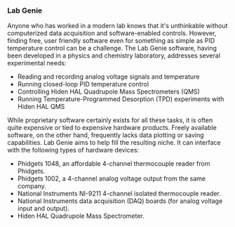 ### Lab Genie
Anyone who has worked in a modern lab knows that it's unthinkable without computerized data acquisition and software-enabled controls. However, finding free, user friendly software even for something as simple as PID temperature control can be a challenge. The Lab Genie software, having been developed in a physics and chemistry laboratory, addresses several experimental needs:

* Reading and recording analog voltage signals and temperature
* Running closed-loop PID temperature control
* Controlling Hiden HAL Quadrupole Mass Spectrometers (QMS)
* Running Temperature-Programmed Desorption (TPD) experiments with Hiden HAL QMS

While proprietary software certainly exists for all these tasks, it is often quite expensive or tied to expensive hardware products. Freely available software, on the other hand, frequently lacks data plotting or saving capabilities. Lab Genie aims to help fill the resulting niche. It can interface with the following types of hardware devices:

* Phidgets 1048, an affordable 4-channel thermocouple reader from Phidgets.
* Phidgets 1002, a 4-channel analog voltage output from the same company.
* National Instruments NI-9211 4-channel isolated thermocouple reader.
* National Instruments data acquisition (DAQ) boards (for analog voltage input and output).
* Hiden HAL Quadrupole Mass Spectrometer.

